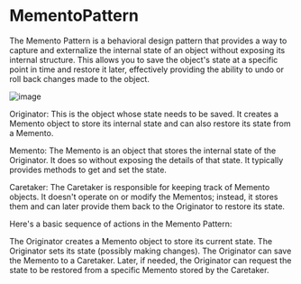 # MementoPattern
The Memento Pattern is a behavioral design pattern that provides a way to capture and externalize the internal state of an object without exposing its internal structure. This allows you to save the object's state at a specific point in time and restore it later, effectively providing the ability to undo or roll back changes made to the object.

![image](https://github.com/MarlonMontenegro/MementoPattern/assets/103525183/3be4e3cc-7a0e-4197-91f5-844a7b826ec3)

Originator: This is the object whose state needs to be saved. It creates a Memento object to store its internal state and can also restore its state from a Memento.

Memento: The Memento is an object that stores the internal state of the Originator. It does so without exposing the details of that state. It typically provides methods to get and set the state.

Caretaker: The Caretaker is responsible for keeping track of Memento objects. It doesn't operate on or modify the Mementos; instead, it stores them and can later provide them back to the Originator to restore its state.

Here's a basic sequence of actions in the Memento Pattern:

The Originator creates a Memento object to store its current state.
The Originator sets its state (possibly making changes).
The Originator can save the Memento to a Caretaker.
Later, if needed, the Originator can request the state to be restored from a specific Memento stored by the Caretaker.
